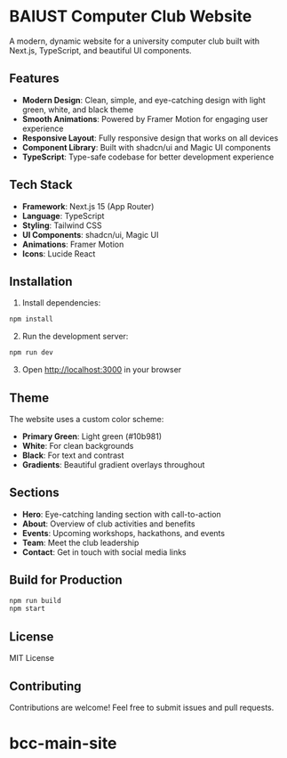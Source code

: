 # BAIUST Computer Club Website

A modern, dynamic website for a university computer club built with Next.js, TypeScript, and beautiful UI components.

## Features

- **Modern Design**: Clean, simple, and eye-catching design with light green, white, and black theme
- **Smooth Animations**: Powered by Framer Motion for engaging user experience
- **Responsive Layout**: Fully responsive design that works on all devices
- **Component Library**: Built with shadcn/ui and Magic UI components
- **TypeScript**: Type-safe codebase for better development experience

## Tech Stack

- **Framework**: Next.js 15 (App Router)
- **Language**: TypeScript
- **Styling**: Tailwind CSS
- **UI Components**: shadcn/ui, Magic UI
- **Animations**: Framer Motion
- **Icons**: Lucide React

## Installation

1. Install dependencies:

```bash
npm install
```

2. Run the development server:

```bash
npm run dev
```

3. Open [http://localhost:3000](http://localhost:3000) in your browser

## Theme

The website uses a custom color scheme:

- **Primary Green**: Light green (#10b981)
- **White**: For clean backgrounds
- **Black**: For text and contrast
- **Gradients**: Beautiful gradient overlays throughout

## Sections

- **Hero**: Eye-catching landing section with call-to-action
- **About**: Overview of club activities and benefits
- **Events**: Upcoming workshops, hackathons, and events
- **Team**: Meet the club leadership
- **Contact**: Get in touch with social media links

## Build for Production

```bash
npm run build
npm start
```

## License

MIT License

## Contributing

Contributions are welcome! Feel free to submit issues and pull requests.
# bcc-main-site
